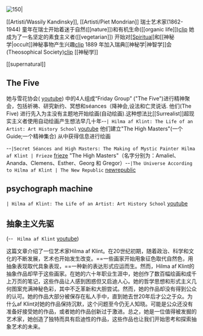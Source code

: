 ![150|](https://i.imgur.com/jwCd8RC.jpeg)

[[Artisti/Wassily Kandinsky]], [[Artisti/Piet Mondrian]]
瑞士艺术家(1862-1944) 
童年在瑞士开始着迷于自然([[nature]])和有机生命([[organic life]])[clip](https://www.youtube.com/watch?v=6ab_QfeL4u4?t=62)
她成为了一名坚定的素食主义者([[vegetarian]])
开始对[[Spiritual]](精神)和[[神秘学|occult]]神秘事物产生兴趣[clip](https://www.youtube.com/watch?v=6ab_QfeL4u4?t=96)
1889 年加入瑞典[[神秘学|神智学]]会(Theosophical Society)[clip](https://www.youtube.com/watch?v=6ab_QfeL4u4?t=181) [[神秘学]] 

[[supernatural]]
## The Five
她与雪花协会( [youtube](https://www.youtube.com/watch?v=6ab_QfeL4u4?t=214)) 中的4人组成“Friday Group” ("The Five")进行精神聚会，包括祈祷、研究新约、冥想和séances（降神会,设法和亡灵说话.
他们(The Five) 进行先入为主没有主题地开始绘画(自动绘画).这种想法比[[Surrealist]]超现实主义者使用自动绘画产生想法早几十年--`| Hilma af Klint: The Life of an Artist: Art History School` [youtube](https://www.youtube.com/watch?v=6ab_QfeL4u4?t=250)
他们建立"The High Masters"(一个Guide;一个精神集合) 从中获得信息进行绘画

--`|Secret Séances and High Masters: The Making of Mystic Painter Hilma af Klint | Frieze` [frieze](https://www.frieze.com/article/secret-seances-and-high-masters-making-mystic-painter-hilma-af-klint)
"The High Masters"（名字分别为：Amaliel、Ananda、Clemens、Esther、Georg 和 Gregor）--`|The Universe According to Hilma af Klint | The New Republic` [newrepublic](https://newrepublic.com/article/153267/universe-according-hilma-af-klint)


## psychograph machine
`| Hilma af Klint: The Life of an Artist: Art History School` [youtube](https://www.youtube.com/watch?v=6ab_QfeL4u4?t=263)

## 抽象主义先驱
(-- ` Hilma af Klint` [youtube](https://youtu.be/CHdud9km7bQ?t=71))

这篇文章介绍了一位艺术家Hilma af Klint。在20世纪初期，随着政治、科学和文化的不断发展，艺术也开始发生改变。==一些画家开始用象征色取代自然色，用抽象表现取代具象表现，==一种新的表达形式应运而生。然而，Hilma af Klint的抽象作品却早于这些画家。在她的六十年职业生涯中，她创作了数百幅绘画和成千上万页的笔记，这些作品让人感到困惑但又启迪人心。她的哲学思想和形式主义几何图案充满神秘色彩，其中不乏革新和大胆尝试。然而，她的作品却没有得到公众的认可。她的作品大部分被保存在私人手中，直到她去世20年后才公之于众。为什么af Klint对她的作品保持沉默，这个问题至今仍无人知晓。可能是公众还没有准备好接受她的作品，或者她的作品创新过于激进。总之，她是一位值得被发掘的艺术家，她创造了独特而具有启迪性的作品，这些作品也让我们开始思考和探索抽象艺术的未来。